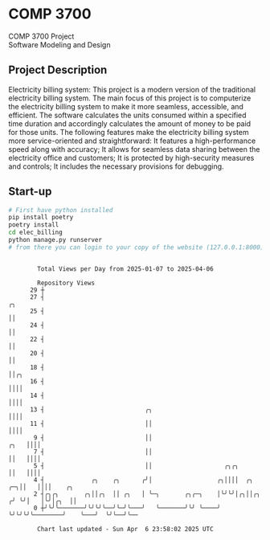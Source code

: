 # COMP 3700
COMP 3700 Project  
Software Modeling and Design
## Project Description
Electricity billing system: This project is a modern version of the traditional electricity billing system. The main focus of this project is to computerize the electricity billing system to make it more seamless, accessible, and efficient. The software calculates the units consumed within a specified time duration and accordingly calculates the amount of money to be paid for those units. The following features make the electricity billing system more service-oriented and straightforward: It features a high-performance speed along with accuracy; It allows for seamless data sharing between the electricity office and customers; It is protected by high-security measures and controls; It includes the necessary provisions for debugging.

## Start-up
```bash
# First have python installed
pip install poetry
poetry install
cd elec_billing
python manage.py runserver
# from there you can login to your copy of the website (127.0.0.1:8000), default creds are admin/admin
```

```

        Total Views per Day from 2025-01-07 to 2025-04-06

        Repository Views
      29 ┼
      27 ┤                                                                             ╭╮
      25 ┤                                                                             ││
      24 ┤                                                                             ││
      22 ┤                                                                             ││
      20 ┤                                                                             ││
      18 ┤                                                                             ││╭╮
      16 ┤                                                                             ││││
      14 ┤                                                                             ││││
      13 ┤                            ╭╮                                               ││││
      11 ┤                            ││                                               ││││
       9 ┤                            ││                                          ╭╮   ││││
       7 ┤                            ││                                          ││   ││││
       5 ┤                            ││                    ╭╮╭╮                  ││   ││││
       4 ┤             ╭╮    ╭╮      ╭╯│                  ╭╮││││  ╭╮           ╭─╮││   ││││    ╭╮
       2 ┤╭╮╭╮       ╭╮││╭╮  ││ ╭╮   │ ╰─╮       ╭╮╭─╮    │╰╯╰╯│╭╮││╭╮        ╭╯ ╰╯│   │╰╯│╭╮  ││
       0 ┼╯╰╯╰───────╯╰╯╰╯╰──╯╰─╯╰───╯   ╰───────╯╰╯ ╰────╯    ╰╯╰╯╰╯╰────────╯    ╰───╯  ╰╯╰──╯╰──

        Chart last updated - Sun Apr  6 23:58:02 2025 UTC
        
```
